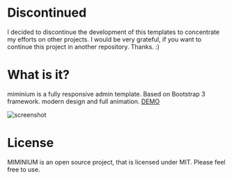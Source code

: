 # Discontinued
I decided to discontinue the development of this templates to concentrate my efforts on other projects. I would be very grateful, if you want to continue this project in another repository. Thanks. :)

# What is it?
miminium is a fully responsive admin template. Based on Bootstrap 3 framework. modern design and full animation. [DEMO](http://akivaron.github.io/miminium/)

![screenshot](https://github.com/akivaron/miminium/blob/master/asset/img/ss.png "screenshot")
# License
MIMINIUM is an open source project, that is licensed under MIT. Please feel free to use.
